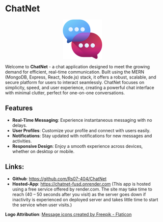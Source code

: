 # ChatNet

<p align="center">
   <img src="https://github.com/Rs07-404/ChatNet/blob/main/frontend/public/designicon/chatNet128x128.png" alt="ChatNet Logo" width="128" height="128">
</p>

Welcome to **ChatNet** - a chat application designed to meet the growing demand for efficient, real-time communication. Built using the MERN (MongoDB, Express, React, Node.js) stack, it offers a robust, scalable, and secure platform for users to interact seamlessly. ChatNet focuses on simplicity, speed, and user experience, creating a powerful chat interface with minimal clutter, perfect for one-on-one conversations.

## Features
- **Real-Time Messaging**: Experience instantaneous messaging with no delays.
- **User Profiles**: Customize your profile and connect with users easily.
- **Notifications**: Stay updated with notifications for new messages and activities.
- **Responsive Design**: Enjoy a smooth experience across devices, whether on desktop or mobile.

## Links:
-	**Github**: https://github.com/Rs07-404/ChatNet
-	**Hosted-App**: https://chatnet-fusd.onrender.com (This app is hosted using a free service offered by render.com. The site may take time to reach (40 – 50 seconds after you visit) as the server goes down if inactivity is experienced on deployed server and takes little time to start the service when user visits.)


**Logo Attribution**: <a href="https://www.flaticon.com/free-icons/message" title="message icons">Message icons created by Freepik - Flaticon</a>